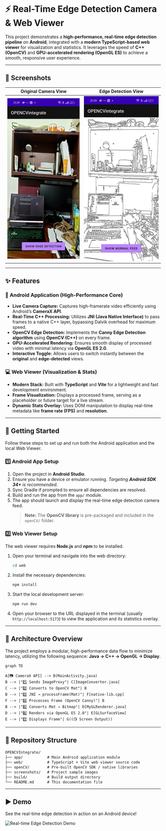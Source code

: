 # ⚡ Real-Time Edge Detection Camera & Web Viewer

This project demonstrates a **high-performance, real-time edge detection pipeline** on **Android**, integrated with a **modern TypeScript-based web viewer** for visualization and statistics. It leverages the speed of **C++ (OpenCV)** and **GPU-accelerated rendering (OpenGL ES)** to achieve a smooth, responsive user experience.

---

## 📸 Screenshots

| Original Camera View | Edge Detection View |
| :------------------: | :-----------------: |
| ![Original Camera Feed](screenshhots/edgecamerafeed.jpeg) | ![Canny Edge Detection Feed](screenshhots/realcamerafeed.jpeg) |

---

## ✨ Features

### 📱 **Android Application (High-Performance Core)**

* **Live Camera Capture:** Captures high-framerate video efficiently using Android’s **CameraX API**.
* **Real-Time C++ Processing:** Utilizes **JNI (Java Native Interface)** to pass frames to a native C++ layer, bypassing Dalvik overhead for maximum speed.
* **OpenCV Edge Detection:** Implements the **Canny Edge Detection algorithm** using **OpenCV (C++)** on every frame.
* **GPU-Accelerated Rendering:** Ensures smooth display of processed video with minimal latency via **OpenGL ES 2.0**.
* **Interactive Toggle:** Allows users to switch instantly between the **original** and **edge-detected** views.

### 💻 **Web Viewer (Visualization & Stats)**

* **Modern Stack:** Built with **TypeScript** and **Vite** for a lightweight and fast development environment.
* **Frame Visualization:** Displays a processed frame, serving as a placeholder or future target for a live stream.
* **Dynamic Stats Overlay:** Uses DOM manipulation to display real-time metadata like **frame rate (FPS)** and **resolution**.

---
## 🚀 Getting Started

Follow these steps to set up and run both the Android application and the local Web Viewer.

### 1️⃣ Android App Setup

1.  Open the project in **Android Studio**.
2.  Ensure you have a device or emulator running. *Targeting **Android SDK 34+** is recommended.*
3.  Sync Gradle if prompted to ensure all dependencies are resolved.
4.  Build and run the app from the `app/` module.
5.  The app should launch and display the real-time edge detection camera feed.
    > **Note:** The **OpenCV library** is pre-packaged and included in the `openCV/` folder.

### 2️⃣ Web Viewer Setup

The web viewer requires **Node.js** and **npm** to be installed.

1.  Open your terminal and navigate into the web directory:
    ```bash
    cd web
    ```
2.  Install the necessary dependencies:
    ```bash
    npm install
    ```
3.  Start the local development server:
    ```bash
    npm run dev
    ```
4.  Open your browser to the URL displayed in the terminal (usually `http://localhost:5173`) to view the application and its statistics overlay.

---

## 🧠 Architecture Overview

The project employs a modular, high-performance data flow to minimize latency, utilizing the following sequence: **Java → C++ → OpenGL → Display**.

```mermaid
graph TD

A[📷 CameraX API] --> B(MainActivity.java)
B --> |"1️⃣ Sends ImageProxy"| C[ImageConverter.java]
C --> |"2️⃣ Converts to OpenCV Mat"| B
B --> |"3️⃣ JNI → processFrame(Mat)"| F[native-lib.cpp]
F --> |"4️⃣ Processes Frame (OpenCV Canny)"| B
B --> |"5️⃣ Converts Mat → Bitmap"| D[MyGLRenderer.java]
D --> |"6️⃣ Renders via OpenGL ES 2.0"| E[GLSurfaceView]
E --> |"7️⃣ Displays Frame"| G((📺 Screen Output))
```

-----

## 📂 Repository Structure

```
OPENCVIntegrate/
├── app/           # Main Android application module
├── web/           # TypeScript + Vite web viewer source code
├── openCV/        # Pre-built OpenCV SDK / native libraries
├── screenshots/   # Project sample images
├── build/         # Build output directory
└── README.md      # This documentation file
```

---

## ▶️ Demo

See the real-time edge detection in action on an Android device!

![Real-time Edge Detection Demo](screenshhots/demo_gif.gif)